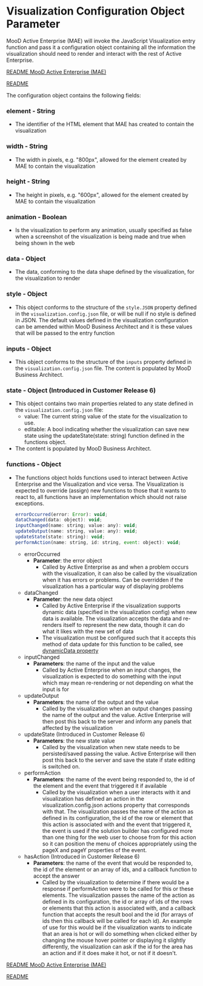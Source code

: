 # Visualization Configuration Object Parameter

MooD Active Enterprise (MAE) will invoke the JavaScript Visualization entry function and pass it a configuration object containing all the information the visualization should need to render and interact with the rest of Active Enterprise.

[README MooD Active Enterprise (MAE)](../README.md#mood-active-enterprise-mae)

[README](../README.md)

The configuration object contains the following fields:

### element - String 
* The identifier of the HTML element that MAE has created to contain the visualization

### width - String
* The width in pixels, e.g. "800px", allowed for the element created by MAE to contain the visualization

### height - String 
* The height in pixels, e.g. "600px", allowed for the element created by MAE to contain the visualization

### animation - Boolean
* Is the visualization to perform any animation, usually specified as false when a screenshot of the visualization is being made and true when being shown in the web

### data - Object 
* The data, conforming to the data shape defined by the visualization, for the visualization to render

### style - Object 
* This object conforms to the structure of the `style.JSON` property defined in the `visualization.config.json` file, or will be null if no style is defined in JSON. The default values defined in the visualization configuration can be amended within MooD Business Architect and it is these values that will be passed to the entry function

### inputs - Object 
* This object conforms to the structure of the `inputs` property defined in the `visualization.config.json` file. The content is populated by MooD Business Architect. 
### state - Object (Introduced in Customer Release 6)
* This object contains two main properties related to any state defined in the `visualization.config.json` file:
   * value: The current string value of the state for the visualization to use.
   * editable: A bool indicating whether the visualization can save new state using the updateState(state: string) function defined in the functions object.
* The content is populated by MooD Business Architect.
### functions - Object 
* The functions object holds functions used to interact between Active Enterprise and the Visualization and vice versa. The Visualization is expected to override (assign) new functions to those that it wants to react to, all functions have an implementation which should not raise exceptions. 

   ```JavaScript
   errorOccurred(error: Error): void; 
   dataChanged(data: object): void;  
   inputChanged(name: string; value: any): void; 
   updateOutput(name: string, value: any): void; 
   updateState(state: string): void; 
   performAction(name: string, id: string, event: object): void; 
   ```

   * errorOccurred 
      * __Parameter__: the error object
         * Called by Active Enterprise as and when a problem occurs with the visualization, it can also be called by the visualization when it has errors or problems. Can be overridden if the visualization has a particular way of displaying problems
   * dataChanged 
      * __Parameter__: the new data object
         * Called by Active Enterprise if the visualization supports dynamic data (specified in the visualization config) when new data is available. The visualization accepts the data and re-renders itself to represent the new data, though it can do what it likes with the new set of data
         * The visualization must be configured such that it accepts this method of data update for this function to be called, see [dynamicData property](visualization-config-json.md#dynamic-data) 
   * inputChanged 
      * __Parameters__: the name of the input and the value
         * Called by Active Enterprise when an input changes, the visualization is expected to do something with the input which may mean re-rendering or not depending on what the input is for
   * updateOutput
      * __Parameters__: the name of the output and the value
         * Called by the visualization when an output changes passing the name of the output and the value. Active Enterprise will then post this back to the server and inform any panels that affected by the visualization
   * updateState (Introduced in Customer Release 6)
      * __Parameters__: the new state value
         * Called by the visualization when new state needs to be persisted/saved passing the value. Active Enterprise will then post this back to the server and save the state if state editing is switched on.
   * performAction 
      * __Parameters__: the name of the event being responded to, the id of the element and the event that triggered it if available
         * Called by the visualization when a user interacts with it and visualization has defined an action in the visualization.config.json actions property that corresponds with that. The visualization passes the name of the action as defined in its configuration, the id of the row or element that this action is associated with and the event that triggered it, the event is used if the solution builder has configured more than one thing for the web user to choose from for this action so it can position the menu of choices appropriately using the pageX and pageY properties of the event.   
  * hasAction (Introduced in Customer Release 6)
      * __Parameters__: the name of the event that would be responded to, the id of the element or an array of ids, and a callback function to accept the answer
         * Called by the visualization to determine if there would be a response if performAction were to be called for this or these elements. The visualization passes the name of the action as defined in its configuration, the id or array of ids of the rows or elements that this action is associated with, and a callback function that accepts the result bool and the id (for arrays of ids then this callback will be called for each id). An example of use for this would be if the visualization wants to indicate that an area is hot or will do something when clicked either by changing the mouse hover pointer or displaying it slightly differently, the visualization can ask if the id for the area has an action and if it does make it hot, or not if it doesn't.
 
[README MooD Active Enterprise (MAE)](../README.md#mood-active-enterprise-mae)

[README](../README.md)

